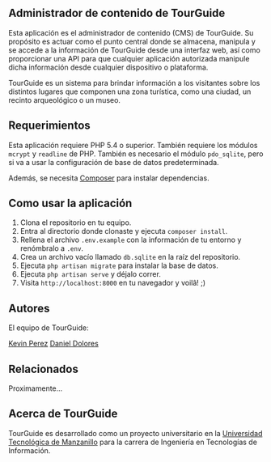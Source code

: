 ## Administrador de contenido de TourGuide

Esta aplicación es el administrador de contenido (CMS) de TourGuide. Su
propósito es actuar como el punto central donde se almacena, manipula y se
accede a la información de TourGuide desde una interfaz web, así como
proporcionar una API para que cualquier aplicación autorizada manipule dicha
información desde cualquier dispositivo o plataforma.

TourGuide es un sistema para brindar información a los visitantes sobre los
distintos lugares que componen una zona turística, como una ciudad, un recinto
arqueológico o un museo.

## Requerimientos

Esta aplicación requiere PHP 5.4 o superior. También requiere los módulos
`mcrypt` y `readline` de PHP. También es necesario el módulo `pdo_sqlite`, pero
si va a usar la configuración de base de datos predeterminada.

Además, se necesita [Composer](https://getcomposer.org/) para instalar
dependencias.

## Como usar la aplicación

1. Clona el repositorio en tu equipo.
2. Entra al directorio donde clonaste y ejecuta `composer install`.
3. Rellena el archivo `.env.example` con la información de tu entorno y
   renómbralo a `.env`.
4. Crea un archivo vacío llamado `db.sqlite` en la raíz del repositorio.
5. Ejecuta `php artisan migrate` para instalar la base de datos.
6. Ejecuta `php artisan serve` y déjalo correr.
7. Visita `http://localhost:8000` en tu navegador y voilâ! ;)

## Autores

El equipo de TourGuide:

[Kevin Perez](https://github.com/kevindperezm)
[Daniel Dolores](https://github.com/Dannypein)

## Relacionados

Proximamente...

## Acerca de TourGuide

TourGuide es desarrollado como un proyecto universitario en la
[Universidad Tecnológica de Manzanillo](http://utem.edu.mx) para la carrera de
Ingeniería en Tecnologías de Información.
